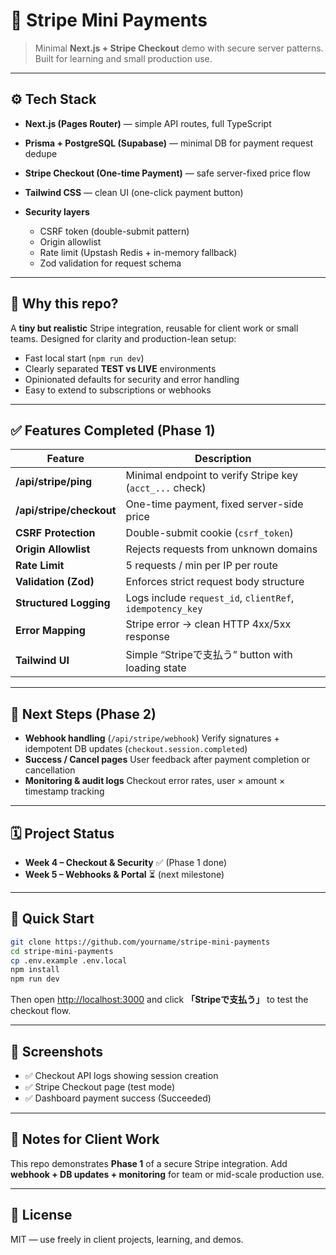 
# 🧾 Stripe Mini Payments

> Minimal **Next.js + Stripe Checkout** demo with secure server patterns.
> Built for learning and small production use.

---

## ⚙️ Tech Stack

* **Next.js (Pages Router)** — simple API routes, full TypeScript
* **Prisma + PostgreSQL (Supabase)** — minimal DB for payment request dedupe
* **Stripe Checkout (One-time Payment)** — safe server-fixed price flow
* **Tailwind CSS** — clean UI (one-click payment button)
* **Security layers**

    * CSRF token (double-submit pattern)
    * Origin allowlist
    * Rate limit (Upstash Redis + in-memory fallback)
    * Zod validation for request schema

---

## 🎯 Why this repo?

A **tiny but realistic** Stripe integration, reusable for client work or small teams.
Designed for clarity and production-lean setup:

* Fast local start (`npm run dev`)
* Clearly separated **TEST vs LIVE** environments
* Opinionated defaults for security and error handling
* Easy to extend to subscriptions or webhooks

---

## ✅ Features Completed (Phase 1)

| Feature                  | Description                                               |
| ------------------------ | --------------------------------------------------------- |
| **/api/stripe/ping**     | Minimal endpoint to verify Stripe key (`acct_...` check)  |
| **/api/stripe/checkout** | One-time payment, fixed server-side price                 |
| **CSRF Protection**      | Double-submit cookie (`csrf_token`)                       |
| **Origin Allowlist**     | Rejects requests from unknown domains                     |
| **Rate Limit**           | 5 requests / min per IP per route                         |
| **Validation (Zod)**     | Enforces strict request body structure                    |
| **Structured Logging**   | Logs include `request_id`, `clientRef`, `idempotency_key` |
| **Error Mapping**        | Stripe error → clean HTTP 4xx/5xx response                |
| **Tailwind UI**          | Simple “Stripeで支払う” button with loading state             |

---

## 🚧 Next Steps (Phase 2)

* **Webhook handling** (`/api/stripe/webhook`)
  Verify signatures + idempotent DB updates (`checkout.session.completed`)
* **Success / Cancel pages**
  User feedback after payment completion or cancellation
* **Monitoring & audit logs**
  Checkout error rates, user × amount × timestamp tracking

---

## 🗓️ Project Status

* **Week 4 – Checkout & Security** ✅ (Phase 1 done)
* **Week 5 – Webhooks & Portal** ⏳ (next milestone)

---

## 🧰 Quick Start

```bash
git clone https://github.com/yourname/stripe-mini-payments
cd stripe-mini-payments
cp .env.example .env.local
npm install
npm run dev
```

Then open [http://localhost:3000](http://localhost:3000)
and click **「Stripeで支払う」** to test the checkout flow.

---

## 📸 Screenshots

* ✅ Checkout API logs showing session creation
* ✅ Stripe Checkout page (test mode)
* ✅ Dashboard payment success (Succeeded)

---

## 🧠 Notes for Client Work

This repo demonstrates **Phase 1** of a secure Stripe integration.
Add **webhook + DB updates + monitoring** for team or mid-scale production use.

---

## 🪪 License

MIT — use freely in client projects, learning, and demos.